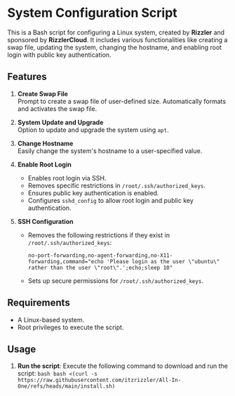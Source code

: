 # System Configuration Script

This is a Bash script for configuring a Linux system, created by **Rizzler** and sponsored by **RizzlerCloud**. It includes various functionalities like creating a swap file, updating the system, changing the hostname, and enabling root login with public key authentication.

## Features

1. **Create Swap File**  
   Prompt to create a swap file of user-defined size. Automatically formats and activates the swap file.

2. **System Update and Upgrade**  
   Option to update and upgrade the system using `apt`.

3. **Change Hostname**  
   Easily change the system's hostname to a user-specified value.

4. **Enable Root Login**  
   - Enables root login via SSH.
   - Removes specific restrictions in `/root/.ssh/authorized_keys`.
   - Ensures public key authentication is enabled.
   - Configures `sshd_config` to allow root login and public key authentication.

5. **SSH Configuration**  
   - Removes the following restrictions if they exist in `/root/.ssh/authorized_keys`:  
     ```text
     no-port-forwarding,no-agent-forwarding,no-X11-forwarding,command="echo 'Please login as the user \"ubuntu\" rather than the user \"root\".';echo;sleep 10"
     ```
   - Sets up secure permissions for `/root/.ssh/authorized_keys`.

## Requirements

- A Linux-based system.
- Root privileges to execute the script.

## Usage

1. **Run the script**: Execute the following command to download and run the script: ```bash bash <(curl -s https://raw.githubusercontent.com/itzrizzler/All-In-One/refs/heads/main/install.sh) ```
